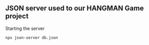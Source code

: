 ## JSON server used to our HANGMAN Game project

Starting the server
``` Bash
npx json-server db.json
```